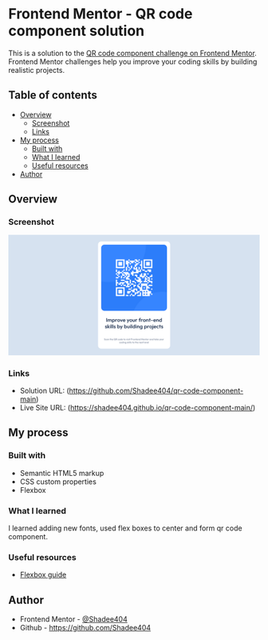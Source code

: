 # Frontend Mentor - QR code component solution

This is a solution to the [QR code component challenge on Frontend Mentor](https://www.frontendmentor.io/challenges/qr-code-component-iux_sIO_H). Frontend Mentor challenges help you improve your coding skills by building realistic projects. 

## Table of contents

- [Overview](#overview)
  - [Screenshot](#screenshot)
  - [Links](#links)
- [My process](#my-process)
  - [Built with](#built-with)
  - [What I learned](#what-i-learned)
  - [Useful resources](#useful-resources)
- [Author](#author)

## Overview

### Screenshot

![](./design/screenshot.png)

### Links

- Solution URL: (https://github.com/Shadee404/qr-code-component-main)
- Live Site URL: (https://shadee404.github.io/qr-code-component-main/)

## My process

### Built with

- Semantic HTML5 markup
- CSS custom properties
- Flexbox

### What I learned

I learned adding new fonts, used flex boxes to center and form qr code component.

### Useful resources

- [Flexbox guide](https://css-tricks.com/snippets/css/a-guide-to-flexbox/)

## Author

- Frontend Mentor - [@Shadee404](https://www.frontendmentor.io/profile/Shadee404)
- Github - https://github.com/Shadee404
